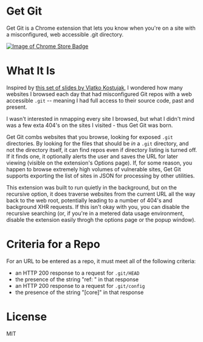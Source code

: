 Get Git
=============

Get Git is a Chrome extension that lets you know when you're on a site with a misconfigured, web accessible .git directory.

[![Image of Chrome Store Badge](https://developer.chrome.com/webstore/images/ChromeWebStore_Badge_v2_340x96.png)](https://chrome.google.com/webstore/detail/agddmammmnpdglmincfngjfnehmopoln)

What It Is
=============
Inspired by [this set of slides by Vlatko Kostujak](http://www.slideshare.net/kost/ripping-web-accessible-git-files), I wondered how many websites I browsed each day that had misconfigured Git repos with a web accessible `.git` -- meaning I had full access to their source code, past and present.

I wasn't interested in nmapping every site I browsed, but what I didn't mind was a few exta 404's on the sites I visited - thus Get Git was born.

Get Git combs websites that you browse, looking for exposed `.git` directories. By looking for the files that should be *in* a `.git` directory, and not the directory itself, it can find repos even if directory listing is turned off. If it finds one, it optionally alerts the user and saves the URL for later viewing (visible on the extension's Options page). If, for some reason, you happen to browse extremely high volumes of vulnerable sites, Get Git supports exporting the list of sites in JSON for processing by other utilities.

This extension was built to run quietly in the background, but on the recursive option, it does traverse websites from the current URL all the way back to the web root, potentially leading to a number of 404's and background XHR requests. If this isn't okay with you, you can disable the recursive searching (or, if you're in a metered data usage environment, disable the extension easily throgh the options page or the popup window).

Criteria for a Repo
=============
For an URL to be entered as a repo, it must meet all of the following criteria:

* an HTTP 200 response to a request for `.git/HEAD`
* the presence of the string "ref: " in that response
* an HTTP 200 response to a request for `.git/config`
* the presence of the string "[core]" in that response

License
=============
MIT